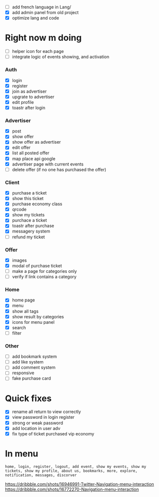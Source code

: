 - [ ] add french language in Lang/
- [x] add admin panel from old project 
- [x] optimize lang and code

# Right now m doing
- [ ] helper icon for each page
- [ ] integrate logic of events showing, and activation

### Auth
- [x] login
- [x] register
- [x] join as advertiser
- [x] upgrate to advertiser
- [x] edit profile
- [x] toastr after login

### Advertiser
- [x] post
- [x] show offer
- [x] show offer as advertiser
- [x] edit offer
- [x] list all posted offer
- [x] map place api google
- [x] advertiser page with current events 
- [ ] delete offer (if no one has purchased the offer)

### Client
- [x] purchase a ticket
- [x] show this ticket
- [x] purchase economy class 
- [x] qrcode
- [x] show my tickets
- [x] purchace a ticket
- [x] toastr after purchase
- [x] messagery system
- [ ] refund my ticket

### Offer
- [x] images
- [x] modal of purchase ticket
- [ ] make a page for categories only
- [ ] verify if link contains a category

### Home
- [x] home page
- [x] menu
- [x] show all tags
- [x] show result by categories
- [x] icons for menu panel
- [x] search
- [ ] filter

### Other
- [ ] add bookmark system
- [ ] add like system
- [ ] add comment system
- [ ] responsive
- [ ] fake purchase card

# Quick fixes
- [x] rename all return to view correctly
- [x] view password in login register
- [x] strong or weak password
- [x] add location in user adv
- [x] fix type of ticket purchased vip economy

# In menu
    home, login, register, logout, add event, show my events, show my tickets, show my profile, about us, bookmarks, more, explore, notification, messages, discorver
https://dribbble.com/shots/16946991-Twitter-Navigation-menu-interaction
https://dribbble.com/shots/16772270-Navigation-menu-interaction